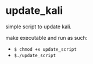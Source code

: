 # update_kali
simple script to update kali. 

make executable and run as such:

* ```$ chmod +x update_script```
* ```$./update_script```
